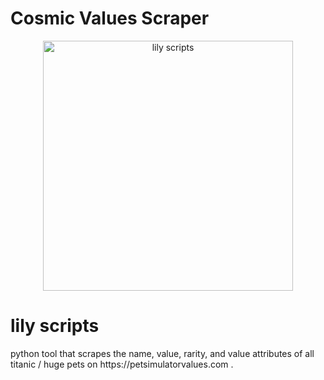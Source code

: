 # Cosmic Values Scraper
<p align="center">
  <img src="https://cdn.discordapp.com/attachments/1031307376973856789/1213896280602841088/avatars-hZqwsYs0mAsTeKcK-PH8YWw-t500x500.jpg?ex=65f72402&is=65e4af02&hm=00c5360bc269e921acbbcdbd41a3f59098bc9f3f30e422dcbd9c2696a974c3fa&" alt="lily scripts" width="400px" height="400px">
</p>
<h1>lily scripts</h1>
python tool that scrapes the name, value, rarity, and value attributes of all titanic / huge pets on https://petsimulatorvalues.com .
